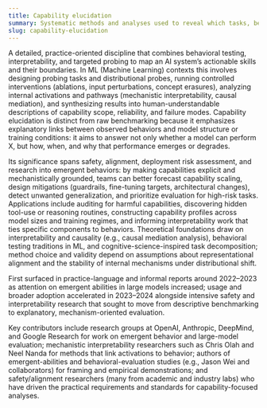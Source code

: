 ```yaml
---
title: Capability elucidation
summary: Systematic methods and analyses used to reveal which tasks, behaviors, and latent abilities an AI system possesses, the conditions under which they appear, and the mechanisms or failure modes that enable them.
slug: capability-elucidation
---
```


A detailed, practice-oriented discipline that combines behavioral testing, interpretability, and targeted probing to map an AI system’s actionable skills and their boundaries. In ML (Machine Learning) contexts this involves designing probing tasks and distributional probes, running controlled interventions (ablations, input perturbations, concept erasures), analyzing internal activations and pathways (mechanistic interpretability, causal mediation), and synthesizing results into human-understandable descriptions of capability scope, reliability, and failure modes. Capability elucidation is distinct from raw benchmarking because it emphasizes explanatory links between observed behaviors and model structure or training conditions: it aims to answer not only whether a model can perform X, but how, when, and why that performance emerges or degrades.

Its significance spans safety, alignment, deployment risk assessment, and research into emergent behaviors: by making capabilities explicit and mechanistically grounded, teams can better forecast capability scaling, design mitigations (guardrails, fine-tuning targets, architectural changes), detect unwanted generalization, and prioritize evaluation for high-risk tasks. Applications include auditing for harmful capabilities, discovering hidden tool-use or reasoning routines, constructing capability profiles across model sizes and training regimes, and informing interpretability work that ties specific components to behaviors. Theoretical foundations draw on interpretability and causality (e.g., causal mediation analysis), behavioral testing traditions in ML, and cognitive-science-inspired task decomposition; method choice and validity depend on assumptions about representational alignment and the stability of internal mechanisms under distributional shift.

First surfaced in practice-language and informal reports around 2022–2023 as attention on emergent abilities in large models increased; usage and broader adoption accelerated in 2023–2024 alongside intensive safety and interpretability research that sought to move from descriptive benchmarking to explanatory, mechanism-oriented evaluation.

Key contributors include research groups at OpenAI, Anthropic, DeepMind, and Google Research for work on emergent behavior and large-model evaluation; mechanistic interpretability researchers such as Chris Olah and Neel Nanda for methods that link activations to behavior; authors of emergent-abilities and behavioral-evaluation studies (e.g., Jason Wei and collaborators) for framing and empirical demonstrations; and safety/alignment researchers (many from academic and industry labs) who have driven the practical requirements and standards for capability-focused analyses.